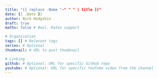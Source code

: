 ```yaml
---
title: "{{ replace .Name "-" " " | title }}"
date: {{ .Date }}
author: Nick Hodgskin
draft: true
maths: false # Bool. Katex support

# Organisation
tags: [] # Relevant tags
series: # Optional
thumbnail: # URL to post thumbnail

# Linking
github: # Optional: URL for specific GitHub repo
youtube: # Optional: URL for specific YouTube video from the channel
---
```


